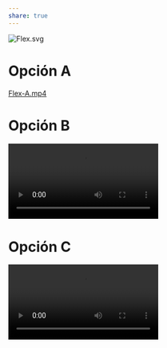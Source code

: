 ```yaml
---
share: true
---
```

![Flex.svg](img/Flex.svg)

# Opción A
[Flex-A.mp4](img/Flex-A.mp4)

# Opción B
![Flex-B.mp4](img/Flex-B.mp4)
# Opción C
![Flex-C.mp4](img/Flex-C.mp4)
